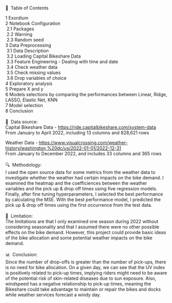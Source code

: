 <html>
<head>
<meta charset="UTF-8">
</head>
<body>
  
&#128204;&nbsp;&nbsp;Table of Contents

1  Exordium<br>
2  Notebook Configuration<br>
&nbsp;2.1  Packages<br>
&nbsp;2.2  Warning<br>
&nbsp;2.3  Random seed<br>
3  Data Preprocessing<br>
&nbsp;3.1  Data Description<br>
&nbsp;3.2  Loading Capital Bikeshare Data<br>
&nbsp;3.3  Feature Engineering - Dealing with time and date<br>
&nbsp;3.4  Check weather data<br>
&nbsp;3.5  Check missing values<br>
&nbsp;3.6  Drop variables of choice<br>
4  Exploratory analysis<br>
5  Prepare X and y<br>
6  Models selections by comparing the performances between Linear, Ridge, LASSO, Elastic Net, KNN<br>
7  Model selection<br>
8  Conclusion<br>
<br>
&#128204;&nbsp;&nbsp;Data source:<br>
Capital Bikeshare Data - https://ride.capitalbikeshare.com/system-data<br>
From January to April 2022, including 13 columns and 828,621 rows

Weather Data - https://www.visualcrossing.com/weather-history/washington,%20dc/us/2022-01-01/2022-12-31<br>
From January to December 2022, and includes 33 columns and 365 rows<br>
<br>
&#128269;&nbsp;&nbsp;Methodology:<br>
I used the open source data for some metrics from the weather data to investigate whether the weather had certain impacts on the bike demand. I examined the heatmap and the coefficiences between the weather variables and the pick up & drop off times using five regression models. Finally, after fine tuning hyperparameters, I selected the best performance by calculating the MSE. With the best performance model, I predicted the pick up & drop off times using the first occurrence from the test data.<br>
<br>
&#128681;&nbsp;&nbsp;Limitation:<br>
The limitations are that I only examined one season during 2022 without considering seasonality and that I assumed there were no other possible effects on the bike demand. However, this project could provide basic ideas of the bike allocation and some potential weather impacts on the bike demand.<br>
<br>
&#128202;&nbsp;&nbsp;Conclusion:<br>
Since the number of drop-offs is greater than the number of pick-ups, there is no need for bike allocation. On a given day, we can see that the UV index is positively related to pick-up times, implying riders might need to be aware of the potential risk of skin-related diseases due to sun exposure. Also, windspeed has a negative relationship to pick-up times, meaning the Bikeshare could take advantage to maintain or repair the bikes and docks while weather services forecast a windy day.

</body>
</html>
